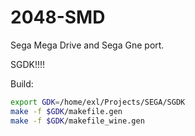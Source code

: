 2048-SMD
========

Sega Mega Drive and Sega Gne port.

SGDK!!!!

Build:

```sh
export GDK=/home/exl/Projects/SEGA/SGDK
make -f $GDK/makefile.gen
make -f $GDK/makefile_wine.gen
```
